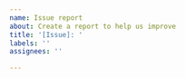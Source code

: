 ```yaml
---
name: Issue report
about: Create a report to help us improve
title: '[Issue]: '
labels: ''
assignees: ''

---
```


<!-- When reporting an issue always attach the device diagnostics (see Settings/Device&Services/Daikin Residential Controller for Altherma/Download diagnostics). Remove all tokens and passwords from the device diagnostics before attaching it to this issue. 

When you have an issue about missing or incorrect data compared to the Onecta app please attach also some screenshots of the Onecta app. Please enable the debug log as described in the readme.md and attach the log also to this issue.-->

